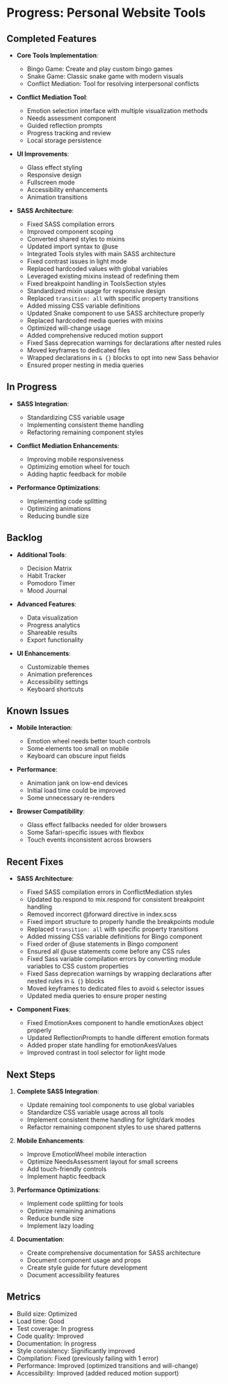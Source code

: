 # Progress: Personal Website Tools

## Completed Features

- **Core Tools Implementation**:
  - Bingo Game: Create and play custom bingo games
  - Snake Game: Classic snake game with modern visuals
  - Conflict Mediation: Tool for resolving interpersonal conflicts

- **Conflict Mediation Tool**:
  - Emotion selection interface with multiple visualization methods
  - Needs assessment component
  - Guided reflection prompts
  - Progress tracking and review
  - Local storage persistence

- **UI Improvements**:
  - Glass effect styling
  - Responsive design
  - Fullscreen mode
  - Accessibility enhancements
  - Animation transitions

- **SASS Architecture**:
  - Fixed SASS compilation errors
  - Improved component scoping
  - Converted shared styles to mixins
  - Updated import syntax to @use
  - Integrated Tools styles with main SASS architecture
  - Fixed contrast issues in light mode
  - Replaced hardcoded values with global variables
  - Leveraged existing mixins instead of redefining them
  - Fixed breakpoint handling in ToolsSection styles
  - Standardized mixin usage for responsive design
  - Replaced `transition: all` with specific property transitions
  - Added missing CSS variable definitions
  - Updated Snake component to use SASS architecture properly
  - Replaced hardcoded media queries with mixins
  - Optimized will-change usage
  - Added comprehensive reduced motion support
  - Fixed Sass deprecation warnings for declarations after nested rules
  - Moved keyframes to dedicated files
  - Wrapped declarations in `& {}` blocks to opt into new Sass behavior
  - Ensured proper nesting in media queries

## In Progress

- **SASS Integration**:
  - Standardizing CSS variable usage
  - Implementing consistent theme handling
  - Refactoring remaining component styles

- **Conflict Mediation Enhancements**:
  - Improving mobile responsiveness
  - Optimizing emotion wheel for touch
  - Adding haptic feedback for mobile

- **Performance Optimizations**:
  - Implementing code splitting
  - Optimizing animations
  - Reducing bundle size

## Backlog

- **Additional Tools**:
  - Decision Matrix
  - Habit Tracker
  - Pomodoro Timer
  - Mood Journal

- **Advanced Features**:
  - Data visualization
  - Progress analytics
  - Shareable results
  - Export functionality

- **UI Enhancements**:
  - Customizable themes
  - Animation preferences
  - Accessibility settings
  - Keyboard shortcuts

## Known Issues

- **Mobile Interaction**:
  - Emotion wheel needs better touch controls
  - Some elements too small on mobile
  - Keyboard can obscure input fields

- **Performance**:
  - Animation jank on low-end devices
  - Initial load time could be improved
  - Some unnecessary re-renders

- **Browser Compatibility**:
  - Glass effect fallbacks needed for older browsers
  - Some Safari-specific issues with flexbox
  - Touch events inconsistent across browsers

## Recent Fixes

- **SASS Architecture**:
  - Fixed SASS compilation errors in ConflictMediation styles
  - Updated bp.respond to mix.respond for consistent breakpoint handling
  - Removed incorrect @forward directive in index.scss
  - Fixed import structure to properly handle the breakpoints module
  - Replaced `transition: all` with specific property transitions
  - Added missing CSS variable definitions for Bingo component
  - Fixed order of @use statements in Bingo component
  - Ensured all @use statements come before any CSS rules
  - Fixed Sass variable compilation errors by converting module variables to CSS custom properties
  - Fixed Sass deprecation warnings by wrapping declarations after nested rules in `& {}` blocks
  - Moved keyframes to dedicated files to avoid `&` selector issues
  - Updated media queries to ensure proper nesting

- **Component Fixes**:
  - Fixed EmotionAxes component to handle emotionAxes object properly
  - Updated ReflectionPrompts to handle different emotion formats
  - Added proper state handling for emotionAxesValues
  - Improved contrast in tool selector for light mode

## Next Steps

1. **Complete SASS Integration**:
   - Update remaining tool components to use global variables
   - Standardize CSS variable usage across all tools
   - Implement consistent theme handling for light/dark modes
   - Refactor remaining component styles to use shared patterns

2. **Mobile Enhancements**:
   - Improve EmotionWheel mobile interaction
   - Optimize NeedsAssessment layout for small screens
   - Add touch-friendly controls
   - Implement haptic feedback

3. **Performance Optimizations**:
   - Implement code splitting for tools
   - Optimize remaining animations
   - Reduce bundle size
   - Implement lazy loading

4. **Documentation**:
   - Create comprehensive documentation for SASS architecture
   - Document component usage and props
   - Create style guide for future development
   - Document accessibility features

## Metrics

- Build size: Optimized
- Load time: Good
- Test coverage: In progress
- Code quality: Improved
- Documentation: In progress
- Style consistency: Significantly improved
- Compilation: Fixed (previously failing with 1 error)
- Performance: Improved (optimized transitions and will-change)
- Accessibility: Improved (added reduced motion support)
